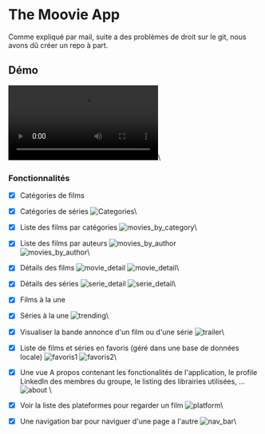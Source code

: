 # The Moovie App

Comme expliqué par mail, suite a des problèmes de droit sur le git, nous avons dû créer un repo à part.

## Démo

![La video démo](images_readme/demo.mp4)\

### Fonctionnalités

- [x] Catégories de films
- [X] Catégories de séries
  ![Categories](images_readme/categories.png)\


- [x] Liste des films par catégories
  ![movies_by_category](images_readme/movie_by_category.png)\


- [X] Liste des films par auteurs
  ![movies_by_author](images_readme/authors_1.jpg)\
  ![movies_by_author](images_readme/authors_2.jpg)\
- [x] Détails des films
  ![movie_detail](images_readme/movie_detail_1.png)
  ![movie_detail](images_readme/movie_detail_2.png)\

- [X] Détails des séries
  ![serie_detail](images_readme/serie_detail_1.png)
  ![serie_detail](images_readme/serie_detail_2.png)\

- [x] Films à la une
- [X] Séries à la une
  ![trending](images_readme/trending.png)\

- [X] Visualiser la bande annonce d'un film ou d'une série
  ![trailer](images_readme/trailer.png)\

- [X] Liste de films et séries en favoris (géré dans une base de données locale)
  ![favoris1](images_readme/favoris_1.png)
  ![favoris2](images_readme/favoris_2.png)\

- [x] Une vue A propos contenant les fonctionalités de l'application, le profile LinkedIn des membres du groupe, le listing des librairies utilisées, ...\
  ![about](images_readme/about.png) \

- [x] Voir la liste des plateformes pour regarder un film
  ![platform](images_readme/platform.png)\

- [x] Une navigation bar pour naviguer d'une page a l'autre
  ![nav_bar](images_readme/nav_bar.png)\



